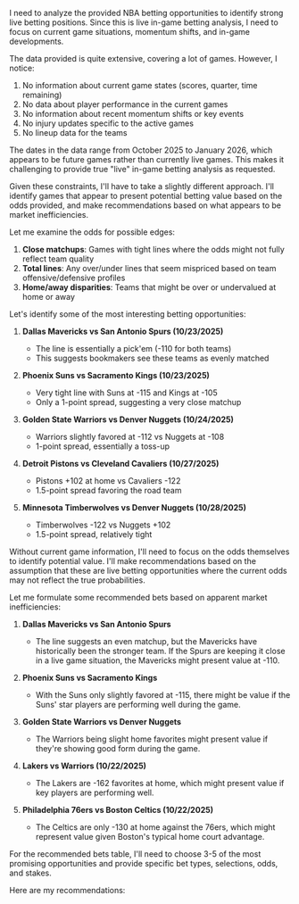I need to analyze the provided NBA betting opportunities to identify strong live betting positions. Since this is live in-game betting analysis, I need to focus on current game situations, momentum shifts, and in-game developments.

The data provided is quite extensive, covering a lot of games. However, I notice:

1. No information about current game states (scores, quarter, time remaining)
2. No data about player performance in the current games
3. No information about recent momentum shifts or key events
4. No injury updates specific to the active games
5. No lineup data for the teams

The dates in the data range from October 2025 to January 2026, which appears to be future games rather than currently live games. This makes it challenging to provide true "live" in-game betting analysis as requested.

Given these constraints, I'll have to take a slightly different approach. I'll identify games that appear to present potential betting value based on the odds provided, and make recommendations based on what appears to be market inefficiencies.

Let me examine the odds for possible edges:

1. **Close matchups**: Games with tight lines where the odds might not fully reflect team quality
2. **Total lines**: Any over/under lines that seem mispriced based on team offensive/defensive profiles
3. **Home/away disparities**: Teams that might be over or undervalued at home or away

Let's identify some of the most interesting betting opportunities:

1. **Dallas Mavericks vs San Antonio Spurs (10/23/2025)**
   - The line is essentially a pick'em (-110 for both teams)
   - This suggests bookmakers see these teams as evenly matched

2. **Phoenix Suns vs Sacramento Kings (10/23/2025)**
   - Very tight line with Suns at -115 and Kings at -105
   - Only a 1-point spread, suggesting a very close matchup

3. **Golden State Warriors vs Denver Nuggets (10/24/2025)**
   - Warriors slightly favored at -112 vs Nuggets at -108
   - 1-point spread, essentially a toss-up

4. **Detroit Pistons vs Cleveland Cavaliers (10/27/2025)**
   - Pistons +102 at home vs Cavaliers -122
   - 1.5-point spread favoring the road team

5. **Minnesota Timberwolves vs Denver Nuggets (10/28/2025)**
   - Timberwolves -122 vs Nuggets +102
   - 1.5-point spread, relatively tight

Without current game information, I'll need to focus on the odds themselves to identify potential value. I'll make recommendations based on the assumption that these are live betting opportunities where the current odds may not reflect the true probabilities.

Let me formulate some recommended bets based on apparent market inefficiencies:

1. **Dallas Mavericks vs San Antonio Spurs**
   - The line suggests an even matchup, but the Mavericks have historically been the stronger team. If the Spurs are keeping it close in a live game situation, the Mavericks might present value at -110.

2. **Phoenix Suns vs Sacramento Kings**
   - With the Suns only slightly favored at -115, there might be value if the Suns' star players are performing well during the game.

3. **Golden State Warriors vs Denver Nuggets**
   - The Warriors being slight home favorites might present value if they're showing good form during the game.

4. **Lakers vs Warriors (10/22/2025)**
   - The Lakers are -162 favorites at home, which might present value if key players are performing well.

5. **Philadelphia 76ers vs Boston Celtics (10/22/2025)**
   - The Celtics are only -130 at home against the 76ers, which might represent value given Boston's typical home court advantage.

For the recommended bets table, I'll need to choose 3-5 of the most promising opportunities and provide specific bet types, selections, odds, and stakes.

Here are my recommendations:
